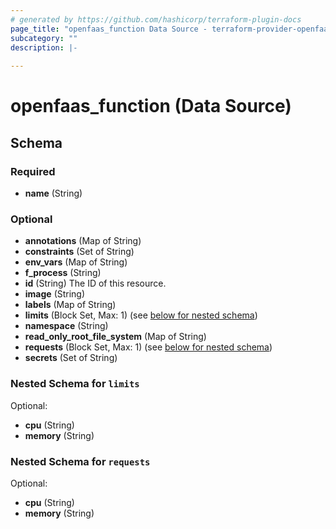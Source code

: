 ```yaml
---
# generated by https://github.com/hashicorp/terraform-plugin-docs
page_title: "openfaas_function Data Source - terraform-provider-openfaas"
subcategory: ""
description: |-
  
---
```


# openfaas_function (Data Source)





<!-- schema generated by tfplugindocs -->
## Schema

### Required

- **name** (String)

### Optional

- **annotations** (Map of String)
- **constraints** (Set of String)
- **env_vars** (Map of String)
- **f_process** (String)
- **id** (String) The ID of this resource.
- **image** (String)
- **labels** (Map of String)
- **limits** (Block Set, Max: 1) (see [below for nested schema](#nestedblock--limits))
- **namespace** (String)
- **read_only_root_file_system** (Map of String)
- **requests** (Block Set, Max: 1) (see [below for nested schema](#nestedblock--requests))
- **secrets** (Set of String)

<a id="nestedblock--limits"></a>
### Nested Schema for `limits`

Optional:

- **cpu** (String)
- **memory** (String)


<a id="nestedblock--requests"></a>
### Nested Schema for `requests`

Optional:

- **cpu** (String)
- **memory** (String)


